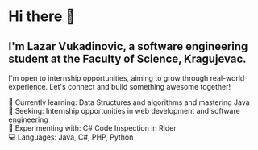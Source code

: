 # Hi there 👋
## I'm Lazar Vukadinovic, a software engineering student at the Faculty of Science, Kragujevac.
I'm open to internship opportunities, aiming to grow through real-world experience. Let's connect and build something awesome together!  

🌱 Currently learning: Data Structures and algorithms and mastering Java  
💼 Seeking: Internship opportunities in web development and software engineering  
🧪 Experimenting with: C# Code Inspection in Rider  
💻 Languages: Java, C#, PHP, Python
<!--
**LazarVukadinovic/LazarVukadinovic** is a ✨ _special_ ✨ repository because its `README.md` (this file) appears on your GitHub profile.

Here are some ideas to get you started:

- 🔭 I’m currently working on ...
- 🌱 I’m currently learning ...
- 👯 I’m looking to collaborate on ...
- 🤔 I’m looking for help with ...
- 💬 Ask me about ...
- 📫 How to reach me: ...
- 😄 Pronouns: ...
- ⚡ Fun fact: ...
-->
